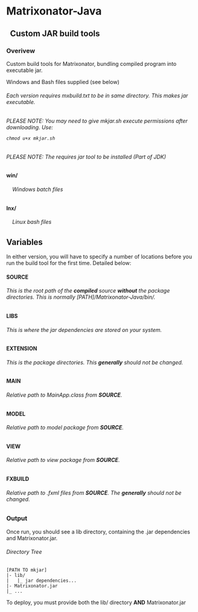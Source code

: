 <h1>Matrixonator-Java</h1>
<h2>&nbsp;&nbsp;Custom JAR build tools</h2>


<h3> Overivew </h3>
Custom build tools for Matrixonator, bundling compiled program into executable jar.

Windows and Bash files supplied (see below)

<h6> Each version requires mxbuild.txt to be in same directory. This makes jar executable. </h6>

<h6> PLEASE NOTE: You may need to give mkjar.sh execute permissions after downloading. Use:

    chmod u+x mkjar.sh  
</h6>

<h6> PLEASE NOTE: The requires jar tool to be installed (Part of JDK) </h6>

<h4> win/ </h4>
<h6>&nbsp;&nbsp;&nbsp;&nbsp;Windows batch files</h6>

<h4> lnx/ </h4>
<h6>&nbsp;&nbsp;&nbsp;&nbsp;Linux bash files</h6>

<h2> Variables </h2>
In either version, you will have to specify a number of locations before you run the build tool for the first time. Detailed below:

<h4> SOURCE </h4>
<h6> This is the root path of the <b>compiled</b> source <b>without</b> the package directories. This is normally <i>[PATH]/Matrixonator-Java/bin/</i>.</h6>

<h4> LIBS </h4>
<h6> This is where the jar dependencies are stored on your system. </h6>

<h4> EXTENSION </h4>
<h6> This is the package directories. This <b>generally</b> should not be changed.</h6>

<h4> MAIN </h4>
<h6> Relative path to MainApp.class from <b>SOURCE</b>.</h6>

<h4> MODEL </h4>
<h6> Relative path to model package from <b>SOURCE</b>.</h6>

<h4> VIEW </h4>
<h6> Relative path to view package from <b>SOURCE</b>.</h6>

<h4> FXBUILD </h4>
<h6> Relative path to .fxml files from <b>SOURCE</b>. The <b>generally</b> should not be changed</b>.</h6>

<h3> Output </h3>
Once run, you should see a lib directory, containing the .jar dependencies and Matrixonator.jar.

<h6> Directory Tree </h6>

    [PATH TO mkjar]
    |- lib/
    |   |_ jar dependencies...
    |- Matrixonator.jar
    |_ ...

To deploy, you must provide both the lib/ directory <b>AND</b> Matrixonator.jar